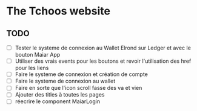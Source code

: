 # The Tchoos website

## TODO
- [ ] Tester le systeme de connexion au Wallet Elrond sur Ledger et avec le bouton Maiar App
- [ ] Utiliser des vrais events pour les boutons et revoir l'utilisation des href pour les liens
- [ ] Faire le systeme de connexion et création de compte 
- [ ] Faire le systeme de connexion au wallet 
- [ ] Faire en sorte que l'icon scroll fasse des va et vien
- [ ] Ajouter des titles à toutes les pages
- [ ] réecrire le component MaiarLogin